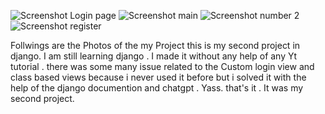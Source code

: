 
![Screenshot Login page](https://github.com/user-attachments/assets/3bcf8b3d-f5ad-446b-9752-1748338f52ff)
![Screenshot main](https://github.com/user-attachments/assets/ba548d9c-88fb-414d-b60a-6d34f5b45cd6)
![Screenshot number 2](https://github.com/user-attachments/assets/ca39b242-c48b-4e88-8f4e-27e25557e636)
![Screenshot register](https://github.com/user-attachments/assets/f387dee7-0a7c-4eff-b4d5-0ebf21ee4fce)


Follwings are the Photos of the my Project this is my second project in django. I am still learning django . I made it without any help of any Yt tutorial . there was some many issue related to the Custom login view and class based views because i never used it before but i solved it with the help of the django documention and chatgpt . 
Yass. that's it . It was my second project.
